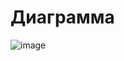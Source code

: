 # Диаграмма
![image](https://github.com/user-attachments/assets/4fd74469-abd7-403d-be69-fd59e175ec18)
